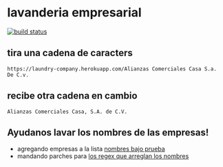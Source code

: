 # lavanderia empresarial

[![build status](http://gitlab.rindecuentas.org/kevin/company-laundry/badges/master/build.svg)](http://gitlab.rindecuentas.org/kevin/company-laundry/commits/master)

## tira una cadena de caracters

    https://laundry-company.herokuapp.com/Alianzas Comerciales Casa S.a. De C.v.

## recibe otra cadena en cambio

    Alianzas Comerciales Casa, S.A. de C.V.

## Ayudanos lavar los nombres de las empresas!

  * agregando empresas a la lista [nombres bajo prueba](test/data.csv)
  * mandando parches para [los regex que arreglan los nombres](lib/laundry.js)
